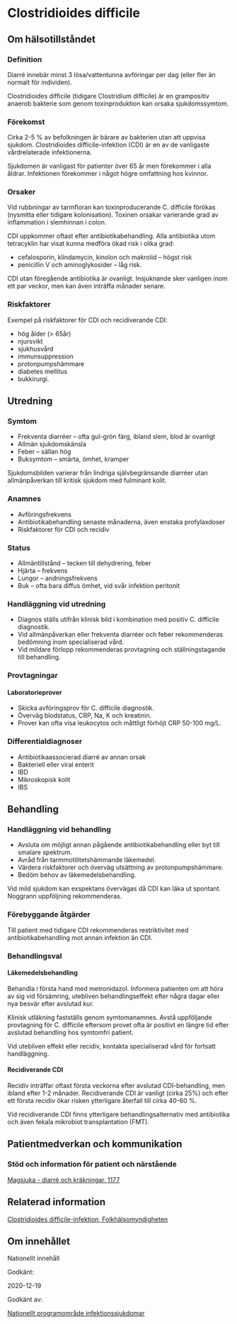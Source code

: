 Clostridioides difficile
========================

Om hälsotillståndet
-------------------

### Definition

Diarré innebär minst 3 lösa/vattentunna avföringar per dag (eller fler än normalt för individen).

Clostridioides difficile (tidigare Clostridium difficile) är en grampositiv anaerob bakterie som genom toxinproduktion kan orsaka sjukdomssymtom.

### Förekomst

Cirka 2-5 % av befolkningen är bärare av bakterien utan att uppvisa sjukdom. Clostridioides difficile-infektion (CDI) är en av de vanligaste vårdrelaterade infektionerna.

Sjukdomen är vanligast för patienter över 65 år men förekommer i alla åldrar. Infektionen förekommer i något högre omfattning hos kvinnor.

### Orsaker

Vid rubbningar av tarmfloran kan toxinproducerande C. difficile förökas (nysmitta eller tidigare kolonisation). Toxinen orsakar varierande grad av inflammation i slemhinnan i colon.

CDI uppkommer oftast efter antibiotikabehandling. Alla antibiotika utom tetracyklin har visat kunna medföra ökad risk i olika grad:

*   cefalosporin, klindamycin, kinolon och makrolid – högst risk
*   penicillin V och aminoglykosider – låg risk.

CDI utan föregående antibiotika är ovanligt. Insjuknande sker vanligen inom ett par veckor, men kan även inträffa månader senare.

### Riskfaktorer

Exempel på riskfaktorer för CDI och recidiverande CDI:

*   hög ålder (\> 65år)
*   njursvikt
*   sjukhusvård
*   immunsuppression
*   protonpumpshämmare
*   diabetes mellitus
*   bukkirurgi.

Utredning
---------

### Symtom

*   Frekventa diarréer – ofta gul-grön färg, ibland slem, blod är ovanligt
*   Allmän sjukdomskänsla
*   Feber – sällan hög
*   Buksymtom – smärta, ömhet, kramper

Sjukdomsbilden varierar från lindriga självbegränsande diarréer utan allmänpåverkan till kritisk sjukdom med fulminant kolit.

### Anamnes

*   Avföringsfrekvens
*   Antibiotikabehandling senaste månaderna, även enstaka profylaxdoser
*   Riskfaktorer för CDI och recidiv

### Status

*   Allmäntillstånd – tecken till dehydrering, feber
*   Hjärta – frekvens
*   Lungor – andningsfrekvens
*   Buk – ofta bara diffus ömhet, vid svår infektion peritonit

### Handläggning vid utredning

*   Diagnos ställs utifrån klinisk bild i kombination med positiv C. difficile diagnostik.
*   Vid allmänpåverkan eller frekventa diarréer och feber rekommenderas bedömning inom specialiserad vård.
*   Vid mildare förlopp rekommenderas provtagning och ställningstagande till behandling.

### Provtagningar

#### Laboratorieprover

*   Skicka avföringsprov för C. difficile diagnostik.
*   Överväg blodstatus, CRP, Na, K och kreatinin.
*   Prover kan ofta visa leukocytos och måttligt förhöjt CRP 50-100 mg/L.

### Differentialdiagnoser

*   Antibiotikaassocierad diarré av annan orsak
*   Bakteriell eller viral enterit
*   IBD
*   Mikroskopisk kolit
*   IBS

Behandling
----------

### Handläggning vid behandling

*   Avsluta om möjligt annan pågående antibiotikabehandling eller byt till smalare spektrum.
*   Avråd från tarmmotilitetshämmande läkemedel.
*   Värdera riskfaktorer och överväg utsättning av protonpumpshämmare.
*   Bedöm behov av läkemedelsbehandling.

Vid mild sjukdom kan exspektans övervägas då CDI kan läka ut spontant. Noggrann uppföljning rekommenderas.

### Förebyggande åtgärder

Till patient med tidigare CDI rekommenderas restriktivitet med antibiotikabehandling mot annan infektion än CDI.

### Behandlingsval

#### Läkemedelsbehandling

Behandla i första hand med metronidazol. Informera patienten om att höra av sig vid försämring, utebliven behandlingseffekt efter några dagar eller nya besvär efter avslutad kur.

Klinisk utläkning fastställs genom symtomanamnes. Avstå uppföljande provtagning för C. difficile eftersom provet ofta är positivt en längre tid efter avslutad behandling hos symtomfri patient.

Vid utebliven effekt eller recidiv, kontakta specialiserad vård för fortsatt handläggning.

#### Recidiverande CDI

Recidiv inträffar oftast första veckorna efter avslutad CDI-behandling, men ibland efter 1-2 månader. Recidiverande CDI är vanligt (cirka 25%) och efter ett första recidiv ökar risken ytterligare återfall till cirka 40-60 %.

Vid recidiverande CDI finns ytterligare behandlingsalternativ med antibiotika och även fekala mikrobiot transplantation (FMT).

Patientmedverkan och kommunikation
----------------------------------

### Stöd och information för patient och närstående

[Magsjuka - diarré och kräkningar, 1177](https://www.1177.se/sjukdomar--besvar/mage-och-tarm/magsjuka-och-krakningar/magsjuka--diarre-och-krakningar/)

Relaterad information
---------------------

[Clostridioides difficile-infektion, Folkhälsomyndigheten](https://www.folkhalsomyndigheten.se/publikationer-och-material/publikationsarkiv/c/clostridium-difficile-infektion/)

Om innehållet
-------------

Nationellt innehåll

Godkänt:

2020-12-19

Godkänt av:

[Nationellt programområde infektionssjukdomar](https://kunskapsstyrningvard.se/kunskapsstyrningvard/programomradenochsamverkansgrupper/nationellaprogramomraden/npoinfektionssjukdomar.56434.html)
